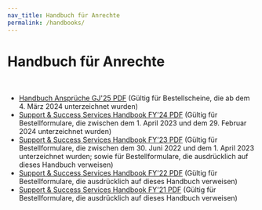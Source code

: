```yaml
---
nav_title: Handbuch für Anrechte
permalink: /handbooks/
---
```


# Handbuch für Anrechte
<br>

- [Handbuch Ansprüche GJ'25 PDF][5] (Gültig für Bestellscheine, die ab dem 4\. März 2024 unterzeichnet wurden)
- [Support & Success Services Handbook FY'24 PDF][4] (Gültig für Bestellformulare, die zwischen dem 1\. April 2023 und dem 29\. Februar 2024 unterzeichnet wurden)
- [Support & Success Services Handbook FY'23 PDF][3] (Gültig für Bestellformulare, die zwischen dem 30\. Juni 2022 und dem 1\. April 2023 unterzeichnet wurden; sowie für Bestellformulare, die ausdrücklich auf dieses Handbuch verweisen)
- [Support & Success Services Handbook FY'22 PDF][2] (Gültig für Bestellformulare, die ausdrücklich auf dieses Handbuch verweisen)
- [Support & Success Services Handbook FY'21 PDF][1] (Gültig für Bestellformulare, die ausdrücklich auf dieses Handbuch verweisen)

[5]: {{site.baseurl}}/assets/download_file/Braze_Entitlements_Handbook_24.pdf
[4]: {{site.baseurl}}/assets/download_file/Braze_Success_and_Support_Services_Handbook_24_2.pdf
[3]: {{site.baseurl}}/assets/download_file/Braze_Success_and_Support_Services_Handbook_23v17.pdf
[2]: {{site.baseurl}}/assets/download_file/Braze_Success_and_Support_Services_Handbook_22.pdf
[1]: {{site.baseurl}}/assets/download_file/Braze_Success_and_Support_Services_Handbook_21.pdf
